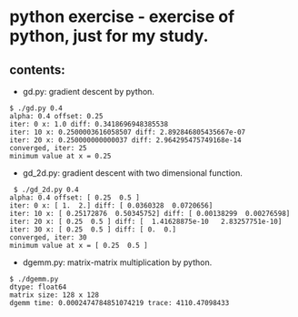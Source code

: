 python exercise - exercise of python, just for my study.
====
contents:
----
 * gd.py: gradient descent by python.
~~~
$ ./gd.py 0.4
alpha: 0.4 offset: 0.25
iter: 0 x: 1.0 diff: 0.3418696948385538
iter: 10 x: 0.2500003616058507 diff: 2.892846805435667e-07
iter: 20 x: 0.250000000000037 diff: 2.964295475749168e-14
converged, iter: 25
minimum value at x = 0.25
~~~
 * gd_2d.py: gradient descent with two dimensional function.
~~~
 $ ./gd_2d.py 0.4
alpha: 0.4 offset: [ 0.25  0.5 ]
iter: 0 x: [ 1.  2.] diff: [ 0.0360328  0.0720656]
iter: 10 x: [ 0.25172876  0.50345752] diff: [ 0.00138299  0.00276598]
iter: 20 x: [ 0.25  0.5 ] diff: [  1.41628875e-10   2.83257751e-10]
iter: 30 x: [ 0.25  0.5 ] diff: [ 0.  0.]
converged, iter: 30
minimum value at x = [ 0.25  0.5 ]
~~~
 
 * dgemm.py: matrix-matrix multiplication by python.
~~~
$ ./dgemm.py
dtype: float64
matrix size: 128 x 128
dgemm time: 0.0002474784851074219 trace: 4110.47098433
~~~
